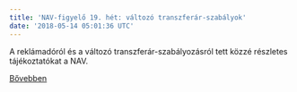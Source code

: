 ```yaml
---
title: 'NAV-figyelő 19. hét: változó transzferár-szabályok'
date: '2018-05-14 05:01:36 UTC'
---
```


A reklámadóról és a változó transzferár-szabályozásról tett közzé részletes tájékoztatókat a NAV.


[Bővebben](https://ift.tt/2GdP7nd)
